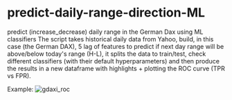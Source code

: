 # predict-daily-range-direction-ML
predict (increase_decrease) daily range in the German Dax using ML classifiers
The script takes historical daily data from Yahoo, build, in this case (the German DAX), 5 lag of features to predict if next day range will be above/below today's range (H-L), it splits the data to train/test, check different classifiers (with their default hyperparameters)  and then produce the results in a new dataframe with highlights + plotting the ROC curve (TPR vs FPR).

Example:
![gdaxi_roc](https://user-images.githubusercontent.com/46570219/59966855-aae7e500-952a-11e9-863c-cba155ebb901.jpg)
